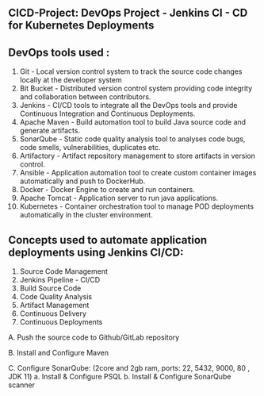 CICD-Project: DevOps Project - Jenkins CI - CD for Kubernetes Deployments
---------------------------------------------------------------------------


DevOps tools  used :
--------------------
1. Git - Local version control system to track the source code changes locally at the developer system
2. Bit Bucket - Distributed version control system providing code integrity and collaboration between contributors.
3. Jenkins - CI/CD tools to  integrate all the DevOps tools and provide Continuous Integration and Continuous Deployments.
4. Apache Maven - Build automation tool to  build Java source code and generate artifacts.
5. SonarQube - Static code quality analysis tool to analyses code bugs, code smells, vulnerabilities, duplicates etc.
6. Artifactory - Artifact repository management to store artifacts in version control.
7. Ansible - Application automation tool to create custom container images automatically and push to DockerHub.
8. Docker - Docker Engine to create and run  containers.
9. Apache Tomcat - Application server to  run java applications.
10. Kubernetes - Container orchestration tool to manage POD deployments automatically in the cluster environment.


Concepts used to automate application deployments using Jenkins CI/CD:
-----------------------------------------------------------------------
1. Source Code Management
2. Jenkins Pipeline - CI/CD
3. Build Source Code
4. Code Quality Analysis
5. Artifact Management
6. Continuous Delivery
7. Continuous Deployments

A. Push the source code to Github/GitLab repository

B. Install and Configure Maven

C. Configure SonarQube: (2core and 2gb ram, ports: 22, 5432, 9000, 80 , JDK 11)
        a. Install & Configure PSQL
        b. Install & Configure SonarQube scanner
    
